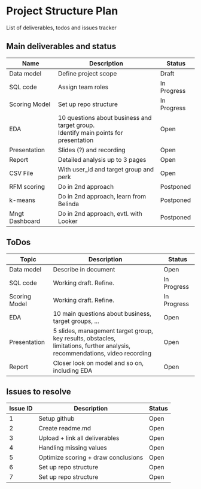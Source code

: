 # Project Structure Plan
List of deliverables, todos and issues tracker

## Main deliverables and status
| **Name**         | **Description**                                         | **Status**      |
|------------------|--------------------------------------------------------|-----------------|
| Data model       | Define project scope                                   | Draft           |
| SQL code         | Assign team roles                                      | In Progress     |
| Scoring Model    | Set up repo structure                                  | In Progress     |
| EDA              | 10 questions about business and target group. <BR>Identify main points for presentation | Open            |
| Presentation     | Slides (?) and recording                               | Open            |
| Report           | Detailed analysis up to 3 pages                        | Open            |
| CSV File         | With user_id and target group and perk                 | Open            |
| RFM scoring      | Do in 2nd approach                                     | Postponed       |
| k-means          | Do in 2nd approach, learn from Belinda                 | Postponed       |
| Mngt Dashboard   | Do in 2nd approach, evtl. with Looker                  | Postponed       |


## ToDos
| **Topic**        | **Description**                                         | **Status**      |
|------------------|--------------------------------------------------------|-----------------|
| Data model       | Describe in document                                   | Open            |
| SQL code         | Working draft. Refine.                                 | In Progress     |
| Scoring Model    | Working draft. Refine.                                 | In Progress     |
| EDA              | 10 main questions about business, target groups, ...   | Open            |
| Presentation     | 5 slides, management target group, key results, obstacles, <br>limitations, further analysis, recommendations, video recording | Open            |
| Report           | Closer look on model and so on, including EDA          | Open            |

## Issues to resolve
| **Issue ID**     | **Description**                                        | **Status**      |
|------------------|--------------------------------------------------------|-----------------|
| 1                | Setup github                                           | Open            |
| 2                | Create readme.md                                       | Open            |
| 3                | Upload + link all deliverables                         | Open            |
| 4                | Handling missing values                                | Open            |
| 5                | Optimize scoring + draw conclusions                    | Open            |
| 6                | Set up repo structure                                  | Open            |
| 7                | Set up repo structure                                  | Open            |